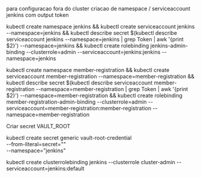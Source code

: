 
######
para configuracao fora do cluster
criacao de namespace / serviceaccount jenkins com output token

kubectl create namespace jenkins && kubectl create serviceaccount jenkins --namespace=jenkins && kubectl describe secret $(kubectl describe serviceaccount jenkins --namespace=jenkins | grep Token | awk '{print $2}') --namespace=jenkins && kubectl create rolebinding jenkins-admin-binding --clusterrole=admin --serviceaccount=jenkins:jenkins --namespace=jenkins


kubectl create namespace member-registration && kubectl create serviceaccount member-registration --namespace=member-registration && kubectl describe secret $(kubectl describe serviceaccount member-registration --namespace=member-registration | grep Token | awk '{print $2}') --namespace=member-registration && kubectl create rolebinding member-registration-admin-binding --clusterrole=admin --serviceaccount=member-registration:member-registration --namespace=member-registration

Criar secret VAULT_ROOT

kubectl create secret generic vault-root-credential \
--from-literal=secret="" \
--namespace="jenkins"


kubectl create clusterrolebinding jenkins --clusterrole cluster-admin --serviceaccount=jenkins:default

